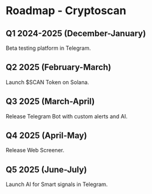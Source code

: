 # Roadmap - Cryptoscan

## Q1 2024-2025 (December-January) 

Beta testing platform in Telegram.

## Q2 2025 (February-March)

Launch $SCAN Token on Solana.

## Q3 2025 (March-April)

Release Telegram Bot with custom alerts and AI.

## Q4 2025 (April-May)

Release Web Screener.

## Q5 2025 (June-July)

Launch AI for Smart signals in Telegram.
